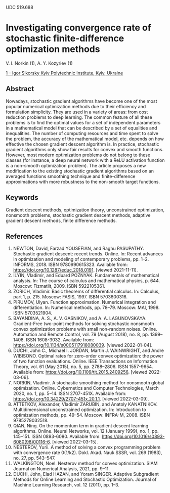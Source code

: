 UDC 519.688

# Investigating convergence rate of stochastic finite-difference optimization methods

V. I. Norkin (1), A. Y. Kozyriev (1)

[1 - Igor Sikorsky Kyiv Polytechnic Institute, Kyiv, Ukraine](https://kpi.ua/en)


## Abstract

Nowadays, stochastic gradient algorithms have become one of the most popular numerical optimization methods due to their efficiency and formulation simplicity. They are used in a variety of areas: from cost reduction problems to deep learning. The common feature of all these problems is to find the optimal values for a set of independent parameters in a mathematical model that can be described by a set of equalities and inequalities. The number of computing resources and time spent to solve the problem, the accuracy of the mathematical model, etc. depends on how effective the chosen gradient descent algorithm is. In practice, stochastic gradient algorithms only show fair results for convex and smooth functions. However, most modern optimization problems do not belong to these classes (for instance, a deep neural network with a ReLU activation function is a non-smooth optimization problem). The article proposes a new modification to the existing stochastic gradient algorithms based on an averaged functions smoothing technique and finite-difference approximations with more robustness to the non-smooth target functions.

## Keywords

Gradient descent methods, optimization theory, unconstrained optimization, nonsmooth problems, stochastic gradient descent methods, adaptive gradient descent methods, finite difference methods.

## References

1. NEWTON, David, Farzad YOUSEFIAN, and Raghu PASUPATHY. Stochastic gradient descent: recent trends. Online. In: Recent advances in optimization and modeling of contemporary problems, pp. 1–2. INFORMS, 2018. ISBN 9780990615323. Available from: https://doi.org/10.1287/educ.2018.0191. [viewed 2021-11-11].
2. ILYIN, Vladimir, and Eduard POZNYAK. Fundamentals of mathematical analysis. In: The course of calculus and mathematical physics, p. 644. Moscow: Fizmatlit, 2009. ISBN 5922105361.
3. ZORICH, Vladimir. Basic theorems of differential calculus. In: Calculus, part 1, p. 215. Moscow: FASIS, 1997. ISBN 5703600316.
4. PIRUMOV, Ulyan. Function approximation. Numerical integration and differentiation. In: Numerical methods, pp. 78–79. Moscow: MAI, 1998. ISBN 5703521904.
5. BAYANDINA, A. S., A. V. GASNIKOV, and A. A. LAGUNOVSKAYA. Gradient-Free two-point methods for solving stochastic nonsmooth convex optimization problems with small non-random noises. Online. Automation and Remote Control, vol. 79 (August 2018), no. 8, pp. 1399–1408. ISSN 1608-3032. Available from: https://doi.org/10.1134/s0005117918080039. [viewed 2022-01-04].
6. DUCHI, John C., Michael I. JORDAN, Martin J. WAINWRIGHT, and Andre WIBISONO. Optimal rates for zero-order convex optimization: the power of two function evaluations. Online. IEEE Transactions on Information Theory, vol. 61 (May 2015), no. 5, pp. 2788–2806. ISSN 1557-9654. Available from: https://doi.org/10.1109/tit.2015.2409256. [viewed 2022-03-06].
7. NORKIN, Vladimir. A stochastic smoothing method for nonsmooth global optimization. Online. Cybernetics and Computer Technologies, March 2020, no. 1, pp. 5–14. ISSN 2707-451X. Available from: https://doi.org/10.34229/2707-451x.20.1.1. [viewed 2022-03-09].
8. ATTETKOV, Alexander, Vladimir ZARUBIN, and Anatoly KANATNIKOV. Multidimensional unconstrained optimization. In: Introduction to optimization methods, pp. 49–54. Moscow: INFRA-M, 2008. ISBN 9785279032518.
9. QIAN, Ning. On the momentum term in gradient descent learning algorithms. Online. Neural Networks, vol. 12 (January 1999), no. 1, pp. 145–151. ISSN 0893-6080. Available from: https://doi.org/10.1016/s0893-6080(98)00116-6. [viewed 2022-03-15].
10. NESTEROV, Yurii. A method of solving a convex programming problem with convergence rate 0(1/k2). Dokl. Akad. Nauk SSSR, vol. 269 (1983), no. 27, pp. 543–547.
11. WALKINGTON, Noel. Nesterov method for convex optimization. SIAM Journal on Numerical Analysis, 2021, pp. 9–11.
12. DUCHI, John, Elad HAZAN, and Yoram SINGER. Adaptive Subgradient Methods for Online Learning and Stochastic Optimization. Journal of Machine Learning Research, vol. 12 (2011), pp. 1–3.
